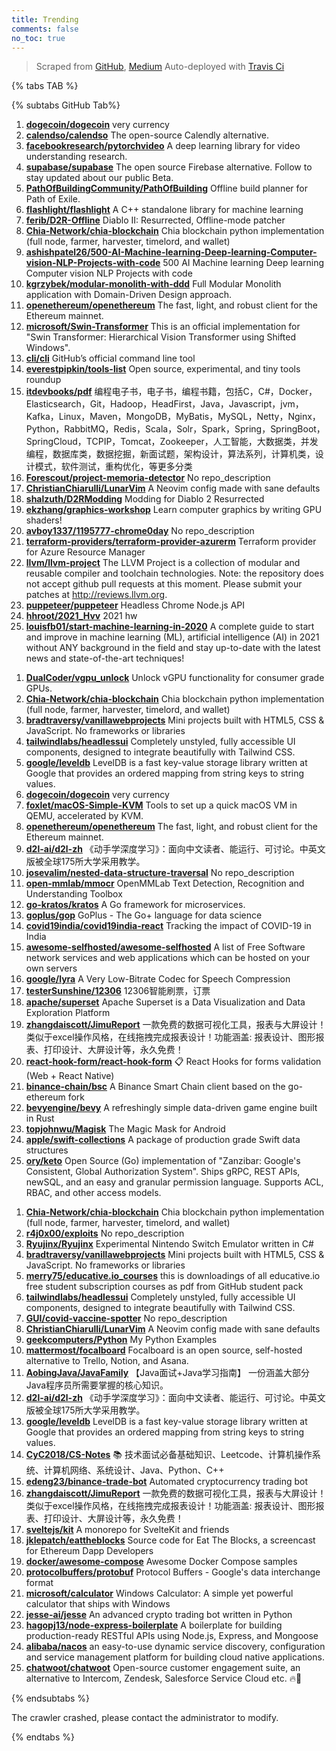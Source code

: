 ```yaml
---
title: Trending
comments: false
no_toc: true
---
```


> Scraped from [GitHub](https://github.com/trending), [Medium](https://medium.com/topic/popular)
Auto-deployed with [Travis Ci](https://travis-ci.org/)

{% tabs TAB %}
<!-- tab GitHub -->
{% subtabs GitHub Tab%}
<!-- tab Daily -->
1. [**dogecoin/dogecoin**](https://github.com/dogecoin/dogecoin)
very currency
2. [**calendso/calendso**](https://github.com/calendso/calendso)
The open-source Calendly alternative.
3. [**facebookresearch/pytorchvideo**](https://github.com/facebookresearch/pytorchvideo)
A deep learning library for video understanding research.
4. [**supabase/supabase**](https://github.com/supabase/supabase)
The open source Firebase alternative. Follow to stay updated about our public Beta.
5. [**PathOfBuildingCommunity/PathOfBuilding**](https://github.com/PathOfBuildingCommunity/PathOfBuilding)
Offline build planner for Path of Exile.
6. [**flashlight/flashlight**](https://github.com/flashlight/flashlight)
A C++ standalone library for machine learning
7. [**ferib/D2R-Offline**](https://github.com/ferib/D2R-Offline)
Diablo II: Resurrected, Offline-mode patcher
8. [**Chia-Network/chia-blockchain**](https://github.com/Chia-Network/chia-blockchain)
Chia blockchain python implementation (full node, farmer, harvester, timelord, and wallet)
9. [**ashishpatel26/500-AI-Machine-learning-Deep-learning-Computer-vision-NLP-Projects-with-code**](https://github.com/ashishpatel26/500-AI-Machine-learning-Deep-learning-Computer-vision-NLP-Projects-with-code)
500 AI Machine learning Deep learning Computer vision NLP Projects with code
10. [**kgrzybek/modular-monolith-with-ddd**](https://github.com/kgrzybek/modular-monolith-with-ddd)
Full Modular Monolith application with Domain-Driven Design approach.
11. [**openethereum/openethereum**](https://github.com/openethereum/openethereum)
The fast, light, and robust client for the Ethereum mainnet.
12. [**microsoft/Swin-Transformer**](https://github.com/microsoft/Swin-Transformer)
This is an official implementation for "Swin Transformer: Hierarchical Vision Transformer using Shifted Windows".
13. [**cli/cli**](https://github.com/cli/cli)
GitHub’s official command line tool
14. [**everestpipkin/tools-list**](https://github.com/everestpipkin/tools-list)
Open source, experimental, and tiny tools roundup
15. [**itdevbooks/pdf**](https://github.com/itdevbooks/pdf)
编程电子书，电子书，编程书籍，包括C，C#，Docker，Elasticsearch，Git，Hadoop，HeadFirst，Java，Javascript，jvm，Kafka，Linux，Maven，MongoDB，MyBatis，MySQL，Netty，Nginx，Python，RabbitMQ，Redis，Scala，Solr，Spark，Spring，SpringBoot，SpringCloud，TCPIP，Tomcat，Zookeeper，人工智能，大数据类，并发编程，数据库类，数据挖掘，新面试题，架构设计，算法系列，计算机类，设计模式，软件测试，重构优化，等更多分类
16. [**Forescout/project-memoria-detector**](https://github.com/Forescout/project-memoria-detector)
No repo_description
17. [**ChristianChiarulli/LunarVim**](https://github.com/ChristianChiarulli/LunarVim)
A Neovim config made with sane defaults
18. [**shalzuth/D2RModding**](https://github.com/shalzuth/D2RModding)
Modding for Diablo 2 Resurrected
19. [**ekzhang/graphics-workshop**](https://github.com/ekzhang/graphics-workshop)
Learn computer graphics by writing GPU shaders!
20. [**avboy1337/1195777-chrome0day**](https://github.com/avboy1337/1195777-chrome0day)
No repo_description
21. [**terraform-providers/terraform-provider-azurerm**](https://github.com/terraform-providers/terraform-provider-azurerm)
Terraform provider for Azure Resource Manager
22. [**llvm/llvm-project**](https://github.com/llvm/llvm-project)
The LLVM Project is a collection of modular and reusable compiler and toolchain technologies. Note: the repository does not accept github pull requests at this moment. Please submit your patches at http://reviews.llvm.org.
23. [**puppeteer/puppeteer**](https://github.com/puppeteer/puppeteer)
Headless Chrome Node.js API
24. [**hhroot/2021_Hvv**](https://github.com/hhroot/2021_Hvv)
2021 hw
25. [**louisfb01/start-machine-learning-in-2020**](https://github.com/louisfb01/start-machine-learning-in-2020)
A complete guide to start and improve in machine learning (ML), artificial intelligence (AI) in 2021 without ANY background in the field and stay up-to-date with the latest news and state-of-the-art techniques!
<!-- endtab -->
<!-- tab Weekly -->
1. [**DualCoder/vgpu_unlock**](https://github.com/DualCoder/vgpu_unlock)
Unlock vGPU functionality for consumer grade GPUs.
2. [**Chia-Network/chia-blockchain**](https://github.com/Chia-Network/chia-blockchain)
Chia blockchain python implementation (full node, farmer, harvester, timelord, and wallet)
3. [**bradtraversy/vanillawebprojects**](https://github.com/bradtraversy/vanillawebprojects)
Mini projects built with HTML5, CSS & JavaScript. No frameworks or libraries
4. [**tailwindlabs/headlessui**](https://github.com/tailwindlabs/headlessui)
Completely unstyled, fully accessible UI components, designed to integrate beautifully with Tailwind CSS.
5. [**google/leveldb**](https://github.com/google/leveldb)
LevelDB is a fast key-value storage library written at Google that provides an ordered mapping from string keys to string values.
6. [**dogecoin/dogecoin**](https://github.com/dogecoin/dogecoin)
very currency
7. [**foxlet/macOS-Simple-KVM**](https://github.com/foxlet/macOS-Simple-KVM)
Tools to set up a quick macOS VM in QEMU, accelerated by KVM.
8. [**openethereum/openethereum**](https://github.com/openethereum/openethereum)
The fast, light, and robust client for the Ethereum mainnet.
9. [**d2l-ai/d2l-zh**](https://github.com/d2l-ai/d2l-zh)
《动手学深度学习》：面向中文读者、能运行、可讨论。中英文版被全球175所大学采用教学。
10. [**josevalim/nested-data-structure-traversal**](https://github.com/josevalim/nested-data-structure-traversal)
No repo_description
11. [**open-mmlab/mmocr**](https://github.com/open-mmlab/mmocr)
OpenMMLab Text Detection, Recognition and Understanding Toolbox
12. [**go-kratos/kratos**](https://github.com/go-kratos/kratos)
A Go framework for microservices.
13. [**goplus/gop**](https://github.com/goplus/gop)
GoPlus - The Go+ language for data science
14. [**covid19india/covid19india-react**](https://github.com/covid19india/covid19india-react)
Tracking the impact of COVID-19 in India
15. [**awesome-selfhosted/awesome-selfhosted**](https://github.com/awesome-selfhosted/awesome-selfhosted)
A list of Free Software network services and web applications which can be hosted on your own servers
16. [**google/lyra**](https://github.com/google/lyra)
A Very Low-Bitrate Codec for Speech Compression
17. [**testerSunshine/12306**](https://github.com/testerSunshine/12306)
12306智能刷票，订票
18. [**apache/superset**](https://github.com/apache/superset)
Apache Superset is a Data Visualization and Data Exploration Platform
19. [**zhangdaiscott/JimuReport**](https://github.com/zhangdaiscott/JimuReport)
一款免费的数据可视化工具，报表与大屏设计！类似于excel操作风格，在线拖拽完成报表设计！功能涵盖: 报表设计、图形报表、打印设计、大屏设计等，永久免费！
20. [**react-hook-form/react-hook-form**](https://github.com/react-hook-form/react-hook-form)
📋 React Hooks for forms validation (Web + React Native)
21. [**binance-chain/bsc**](https://github.com/binance-chain/bsc)
A Binance Smart Chain client based on the go-ethereum fork
22. [**bevyengine/bevy**](https://github.com/bevyengine/bevy)
A refreshingly simple data-driven game engine built in Rust
23. [**topjohnwu/Magisk**](https://github.com/topjohnwu/Magisk)
The Magic Mask for Android
24. [**apple/swift-collections**](https://github.com/apple/swift-collections)
A package of production grade Swift data structures
25. [**ory/keto**](https://github.com/ory/keto)
Open Source (Go) implementation of "Zanzibar: Google's Consistent, Global Authorization System". Ships gRPC, REST APIs, newSQL, and an easy and granular permission language. Supports ACL, RBAC, and other access models.
<!-- endtab -->
<!-- tab Monthly -->
1. [**Chia-Network/chia-blockchain**](https://github.com/Chia-Network/chia-blockchain)
Chia blockchain python implementation (full node, farmer, harvester, timelord, and wallet)
2. [**r4j0x00/exploits**](https://github.com/r4j0x00/exploits)
No repo_description
3. [**Ryujinx/Ryujinx**](https://github.com/Ryujinx/Ryujinx)
Experimental Nintendo Switch Emulator written in C#
4. [**bradtraversy/vanillawebprojects**](https://github.com/bradtraversy/vanillawebprojects)
Mini projects built with HTML5, CSS & JavaScript. No frameworks or libraries
5. [**merry75/educative.io_courses**](https://github.com/merry75/educative.io_courses)
this is downloadings of all educative.io free student subscription courses as pdf from GitHub student pack
6. [**tailwindlabs/headlessui**](https://github.com/tailwindlabs/headlessui)
Completely unstyled, fully accessible UI components, designed to integrate beautifully with Tailwind CSS.
7. [**GUI/covid-vaccine-spotter**](https://github.com/GUI/covid-vaccine-spotter)
No repo_description
8. [**ChristianChiarulli/LunarVim**](https://github.com/ChristianChiarulli/LunarVim)
A Neovim config made with sane defaults
9. [**geekcomputers/Python**](https://github.com/geekcomputers/Python)
My Python Examples
10. [**mattermost/focalboard**](https://github.com/mattermost/focalboard)
Focalboard is an open source, self-hosted alternative to Trello, Notion, and Asana.
11. [**AobingJava/JavaFamily**](https://github.com/AobingJava/JavaFamily)
【Java面试+Java学习指南】 一份涵盖大部分Java程序员所需要掌握的核心知识。
12. [**d2l-ai/d2l-zh**](https://github.com/d2l-ai/d2l-zh)
《动手学深度学习》：面向中文读者、能运行、可讨论。中英文版被全球175所大学采用教学。
13. [**google/leveldb**](https://github.com/google/leveldb)
LevelDB is a fast key-value storage library written at Google that provides an ordered mapping from string keys to string values.
14. [**CyC2018/CS-Notes**](https://github.com/CyC2018/CS-Notes)
📚 技术面试必备基础知识、Leetcode、计算机操作系统、计算机网络、系统设计、Java、Python、C++
15. [**edeng23/binance-trade-bot**](https://github.com/edeng23/binance-trade-bot)
Automated cryptocurrency trading bot
16. [**zhangdaiscott/JimuReport**](https://github.com/zhangdaiscott/JimuReport)
一款免费的数据可视化工具，报表与大屏设计！类似于excel操作风格，在线拖拽完成报表设计！功能涵盖: 报表设计、图形报表、打印设计、大屏设计等，永久免费！
17. [**sveltejs/kit**](https://github.com/sveltejs/kit)
A monorepo for SvelteKit and friends
18. [**jklepatch/eattheblocks**](https://github.com/jklepatch/eattheblocks)
Source code for Eat The Blocks, a screencast for Ethereum Dapp Developers
19. [**docker/awesome-compose**](https://github.com/docker/awesome-compose)
Awesome Docker Compose samples
20. [**protocolbuffers/protobuf**](https://github.com/protocolbuffers/protobuf)
Protocol Buffers - Google's data interchange format
21. [**microsoft/calculator**](https://github.com/microsoft/calculator)
Windows Calculator: A simple yet powerful calculator that ships with Windows
22. [**jesse-ai/jesse**](https://github.com/jesse-ai/jesse)
An advanced crypto trading bot written in Python
23. [**hagopj13/node-express-boilerplate**](https://github.com/hagopj13/node-express-boilerplate)
A boilerplate for building production-ready RESTful APIs using Node.js, Express, and Mongoose
24. [**alibaba/nacos**](https://github.com/alibaba/nacos)
an easy-to-use dynamic service discovery, configuration and service management platform for building cloud native applications.
25. [**chatwoot/chatwoot**](https://github.com/chatwoot/chatwoot)
Open-source customer engagement suite, an alternative to Intercom, Zendesk, Salesforce Service Cloud etc. 🔥💬
<!-- endtab -->
{% endsubtabs %}
<!-- endtab -->
<!-- tab Medium -->
The crawler crashed, please contact the administrator to modify.
<!-- endtab -->
{% endtabs %}
